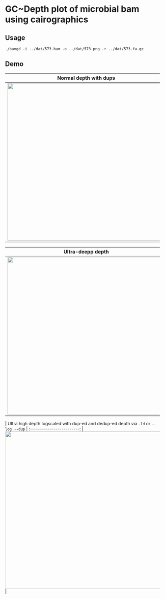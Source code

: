 # GC~Depth plot of microbial bam using cairographics

## Usage
```
./bamgd -i ../dat/573.bam -o ../dat/573.png -r ../dat/573.fa.gz
```
## Demo

Normal depth with dups             |  Normal depth dup-ed and dedup-ed via `-d` or `--dup`
:-------------------------:|:-------------------------:
<img src="https://github.com/user-attachments/assets/6fd8f188-2476-47b4-8305-8cab621c16cf" width=512></img>  |  <img src="https://github.com/user-attachments/assets/1ce990b1-8e53-4dcd-9256-b6685559fc1d" width=512></img>


Ultra-deepp depth             |  Ultra high depth logscaled via `-l` or `--log` 
:-------------------------:|:-------------------------:
<img src="https://github.com/user-attachments/assets/41e0a3aa-12a7-4779-914e-891fe32ff028" width=512></img> | <img src="https://github.com/user-attachments/assets/32437c90-4f37-40c5-9bd9-fee6c4d744a8" width=512></img>


| Ultra high depth logscaled with dup-ed and dedup-ed depth via `-ld` or `--log --dup` |
:-------------------------:
 |<img src="https://github.com/user-attachments/assets/3af7ef00-519a-4721-a322-edb2e348edd5" width=512></img>|
